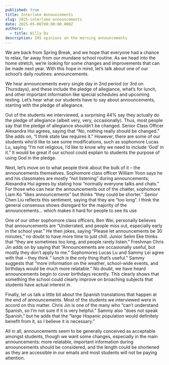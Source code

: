 ```yaml
---
published: true
title: Interlake Announcements
slug: 2025-interlake-announcements
date: 2025-05-06T00:00:00.000Z
authors:
  - title: Willy Du
description: IHS opinions on the morning announcements
---
```




We are back from Spring Break, and we hope that everyone had a chance to relax, far away from our mundane school routine. As we head into the home stretch, we’re looking for some changes and improvements that can be made next year. With this hope in mind, let’s talk about one of our school’s daily routines: announcements.  

We hear announcements every single day in 2nd period (or 3rd on Thursdays), and these include the pledge of allegiance, what’s for lunch, and other important information like special schedules and upcoming testing. Let’s hear what our students have to say about announcements, starting with the pledge of allegiance. 

Out of the students we interviewed, a surprising 44% say they actually do the pledge of allegiance (albeit very, very, occasionally). Thus, most people say that the pledge of allegiance shouldn’t be changed. Senior Class Officer Alexandra Hui agrees, saying that “No, nothing really should be changed.” She adds on, “I think state law requires it.” However, there are some of our students who’d like to see some modifications, such as sophomore Lucas Lu, saying “I’m not religious, I’d like to know why we need to include ‘God’ in it.” It would be great if our school could explain to students the purpose of using God in the pledge.

Next, let’s move on to what people think about the bulk of it – the announcements themselves. Sophomore class officer William Yoon says he and his classmates are mostly “not listening” during announcements; Alexandra Hui agrees by stating how “normally everyone talks and chats.” For those who can hear the announcements out of the chatter, sophomore Liam Ko “likes announcements” but thinks “they could be shorter.” Senior Chen Liu reflects this sentiment, saying that they are “too long”. I think the general consensus shows disregard for the majority of the announcements… which makes it hard for people to see its use

One of our other sophomore class officers, Ben Wei, personally believes that announcements are “Underrated, and people miss out, especially early in the school year.” He then jokes, saying “Please let announcements be 30 minutes,” no doubt to have more time to just chill. Junior Selim Eke thinks that “they are sometimes too long, and people rarely listen.” Freshman Chris Jin adds on by saying that “Announcements are occasionally useful, but mostly they don’t apply to me.” Sophomores Lucas Lu and Sammy Lei agree with that – they think “ lunch is the only thing that’s useful.” Sammy suggests that “more information on the weather, school-wide events, and birthdays would be much more relatable.” No doubt, we have heard announcements begin to cover birthdays recently. This clearly shows that something the school could clearly improve on broaching subjects that students have actual interest in.

Finally, let us talk a little bit about the Spanish translations that happen at the end of announcements. Most of the students we interviewed were in accord on this matter. Chris Jin is one of the many who “can’t understand Spanish, so I’m not sure if it is very helpful.” Sammy also “does not speak Spanish,” but he adds that the “large Hispanic population would definitely benefit from it, so I believe it is necessary.” 

All in all, announcements seem to be generally conceived as acceptable amongst students, though we want some changes, especially in the main announcements: more relatable, important information during announcements should be considered, and the length could be shortened as they are accessible in our emails and most students will not be paying attention.

